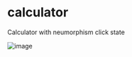 # calculator
Calculator with neumorphism click state

![image](https://github.com/kayleyvu/calculator/assets/136641247/8675424c-d46b-4ab6-bea4-5eb64e321468)
